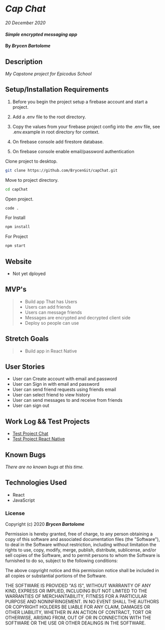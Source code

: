 # _Cap Chat_

_20 December 2020_

#### _Simple encrypted messaging app_

#### By _**Brycen Bartolome**_

## Description

_My Capstone project for Epicodus School_

## Setup/Installation Requirements

1. Before you begin the project setup a firebase account and start a project.

2. Add a .env file to the root directory.

3. Copy the values from your firebase project config into the .env file, see .env.example in root directory for context.

4. On firebase console add firestore database.

5. On firebase console enable email/password authentication

Clone project to desktop.

```bash
git clone https://github.com/BrycenGit/capChat.git
```

Move to project directory.

```bash
cd capChat
```

Open project.

```bash
code .
```

For Install

```bash
npm install
```

For Project

```bash
npm start
```

## Website

- Not yet dployed

## MVP's

> - Build app That has Users
> - Users can add friends
> - Users can message friends
> - Messages are encrypted and decrypted client side
> - Deploy so people can use

## Stretch Goals

> - Build app in React Native

## User Stories

- User can Create account with email and password
- User can Sign in with email and password
- User can send friend requests using friends email
- User can select friend to view history
- User can send messages to and receive from friends
- User can sign out

## Work Log && Test Projects

- [Test Project Chat](https://github.com/BrycenGit/Capstone-Chat)
- [Test Project React Native](https://github.com/BrycenGit/imgShareExpo)

## Known Bugs

_There are no known bugs at this time._

## Technologies Used

- React
- JavaScript

### License

Copyright (c) 2020 **_Brycen Bartolome_**

Permission is hereby granted, free of charge, to any person obtaining a copy of this software and associated documentation files (the "Software"), to deal in the Software without restriction, including without limitation the rights to use, copy, modify, merge, publish, distribute, sublicense, and/or sell copies of the Software, and to permit persons to whom the Software is furnished to do so, subject to the following conditions:

The above copyright notice and this permission notice shall be included in all copies or substantial portions of the Software.

THE SOFTWARE IS PROVIDED "AS IS", WITHOUT WARRANTY OF ANY KIND, EXPRESS OR IMPLIED, INCLUDING BUT NOT LIMITED TO THE WARRANTIES OF MERCHANTABILITY, FITNESS FOR A PARTICULAR PURPOSE AND NONINFRINGEMENT. IN NO EVENT SHALL THE AUTHORS OR COPYRIGHT HOLDERS BE LIABLE FOR ANY CLAIM, DAMAGES OR OTHER LIABILITY, WHETHER IN AN ACTION OF CONTRACT, TORT OR OTHERWISE, ARISING FROM, OUT OF OR IN CONNECTION WITH THE SOFTWARE OR THE USE OR OTHER DEALINGS IN THE SOFTWARE.
